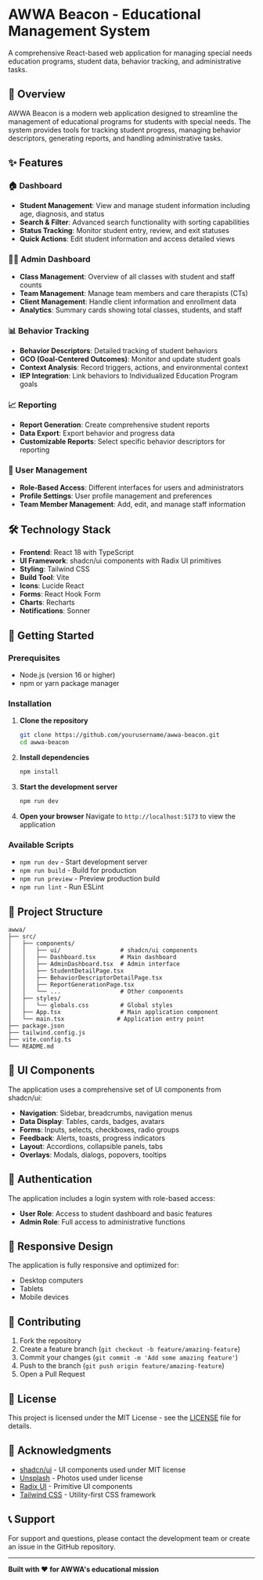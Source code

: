 # AWWA Beacon - Educational Management System

A comprehensive React-based web application for managing special needs education programs, student data, behavior tracking, and administrative tasks.

## 🎯 Overview

AWWA Beacon is a modern web application designed to streamline the management of educational programs for students with special needs. The system provides tools for tracking student progress, managing behavior descriptors, generating reports, and handling administrative tasks.

## ✨ Features

### 🏠 Dashboard
- **Student Management**: View and manage student information including age, diagnosis, and status
- **Search & Filter**: Advanced search functionality with sorting capabilities
- **Status Tracking**: Monitor student entry, review, and exit statuses
- **Quick Actions**: Edit student information and access detailed views

### 👨‍💼 Admin Dashboard
- **Class Management**: Overview of all classes with student and staff counts
- **Team Management**: Manage team members and care therapists (CTs)
- **Client Management**: Handle client information and enrollment data
- **Analytics**: Summary cards showing total classes, students, and staff

### 📊 Behavior Tracking
- **Behavior Descriptors**: Detailed tracking of student behaviors
- **GCO (Goal-Centered Outcomes)**: Monitor and update student goals
- **Context Analysis**: Record triggers, actions, and environmental context
- **IEP Integration**: Link behaviors to Individualized Education Program goals

### 📈 Reporting
- **Report Generation**: Create comprehensive student reports
- **Data Export**: Export behavior and progress data
- **Customizable Reports**: Select specific behavior descriptors for reporting

### 👥 User Management
- **Role-Based Access**: Different interfaces for users and administrators
- **Profile Settings**: User profile management and preferences
- **Team Member Management**: Add, edit, and manage staff information

## 🛠️ Technology Stack

- **Frontend**: React 18 with TypeScript
- **UI Framework**: shadcn/ui components with Radix UI primitives
- **Styling**: Tailwind CSS
- **Build Tool**: Vite
- **Icons**: Lucide React
- **Forms**: React Hook Form
- **Charts**: Recharts
- **Notifications**: Sonner

## 🚀 Getting Started

### Prerequisites

- Node.js (version 16 or higher)
- npm or yarn package manager

### Installation

1. **Clone the repository**
   ```bash
   git clone https://github.com/yourusername/awwa-beacon.git
   cd awwa-beacon
   ```

2. **Install dependencies**
   ```bash
   npm install
   ```

3. **Start the development server**
   ```bash
   npm run dev
   ```

4. **Open your browser**
   Navigate to `http://localhost:5173` to view the application

### Available Scripts

- `npm run dev` - Start development server
- `npm run build` - Build for production
- `npm run preview` - Preview production build
- `npm run lint` - Run ESLint

## 📁 Project Structure

```
awwa/
├── src/
│   ├── components/
│   │   ├── ui/                 # shadcn/ui components
│   │   ├── Dashboard.tsx       # Main dashboard
│   │   ├── AdminDashboard.tsx  # Admin interface
│   │   ├── StudentDetailPage.tsx
│   │   ├── BehaviorDescriptorDetailPage.tsx
│   │   ├── ReportGenerationPage.tsx
│   │   └── ...                 # Other components
│   ├── styles/
│   │   └── globals.css         # Global styles
│   ├── App.tsx                 # Main application component
│   └── main.tsx               # Application entry point
├── package.json
├── tailwind.config.js
├── vite.config.ts
└── README.md
```

## 🎨 UI Components

The application uses a comprehensive set of UI components from shadcn/ui:

- **Navigation**: Sidebar, breadcrumbs, navigation menus
- **Data Display**: Tables, cards, badges, avatars
- **Forms**: Inputs, selects, checkboxes, radio groups
- **Feedback**: Alerts, toasts, progress indicators
- **Layout**: Accordions, collapsible panels, tabs
- **Overlays**: Modals, dialogs, popovers, tooltips

## 🔐 Authentication

The application includes a login system with role-based access:
- **User Role**: Access to student dashboard and basic features
- **Admin Role**: Full access to administrative functions

## 📱 Responsive Design

The application is fully responsive and optimized for:
- Desktop computers
- Tablets
- Mobile devices

## 🤝 Contributing

1. Fork the repository
2. Create a feature branch (`git checkout -b feature/amazing-feature`)
3. Commit your changes (`git commit -m 'Add some amazing feature'`)
4. Push to the branch (`git push origin feature/amazing-feature`)
5. Open a Pull Request

## 📄 License

This project is licensed under the MIT License - see the [LICENSE](LICENSE) file for details.

## 🙏 Acknowledgments

- [shadcn/ui](https://ui.shadcn.com/) - UI components used under MIT license
- [Unsplash](https://unsplash.com) - Photos used under license
- [Radix UI](https://www.radix-ui.com/) - Primitive UI components
- [Tailwind CSS](https://tailwindcss.com/) - Utility-first CSS framework

## 📞 Support

For support and questions, please contact the development team or create an issue in the GitHub repository.

---

**Built with ❤️ for AWWA's educational mission**
